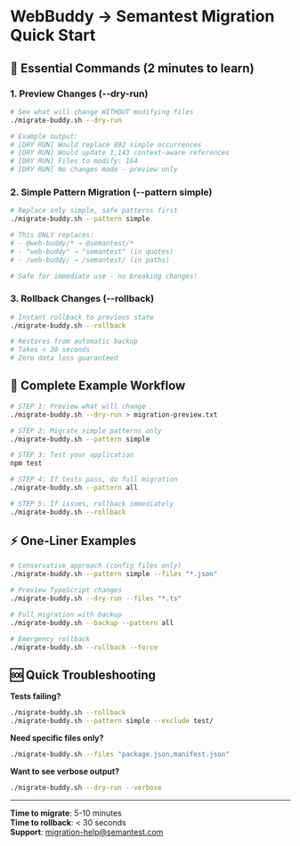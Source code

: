 # WebBuddy → Semantest Migration Quick Start

## 🚀 Essential Commands (2 minutes to learn)

### 1. Preview Changes (--dry-run)
```bash
# See what will change WITHOUT modifying files
./migrate-buddy.sh --dry-run

# Example output:
# [DRY RUN] Would replace 892 simple occurrences
# [DRY RUN] Would update 1,143 context-aware references
# [DRY RUN] Files to modify: 164
# [DRY RUN] No changes made - preview only
```

### 2. Simple Pattern Migration (--pattern simple)
```bash
# Replace only simple, safe patterns first
./migrate-buddy.sh --pattern simple

# This ONLY replaces:
# - @web-buddy/* → @semantest/*
# - "web-buddy" → "semantest" (in quotes)
# - /web-buddy/ → /semantest/ (in paths)

# Safe for immediate use - no breaking changes!
```

### 3. Rollback Changes (--rollback)
```bash
# Instant rollback to previous state
./migrate-buddy.sh --rollback

# Restores from automatic backup
# Takes < 30 seconds
# Zero data loss guaranteed
```

## 🎯 Complete Example Workflow

```bash
# STEP 1: Preview what will change
./migrate-buddy.sh --dry-run > migration-preview.txt

# STEP 2: Migrate simple patterns only
./migrate-buddy.sh --pattern simple

# STEP 3: Test your application
npm test

# STEP 4: If tests pass, do full migration
./migrate-buddy.sh --pattern all

# STEP 5: If issues, rollback immediately
./migrate-buddy.sh --rollback
```

## ⚡ One-Liner Examples

```bash
# Conservative approach (config files only)
./migrate-buddy.sh --pattern simple --files "*.json"

# Preview TypeScript changes
./migrate-buddy.sh --dry-run --files "*.ts"

# Full migration with backup
./migrate-buddy.sh --backup --pattern all

# Emergency rollback
./migrate-buddy.sh --rollback --force
```

## 🆘 Quick Troubleshooting

**Tests failing?**
```bash
./migrate-buddy.sh --rollback
./migrate-buddy.sh --pattern simple --exclude test/
```

**Need specific files only?**
```bash
./migrate-buddy.sh --files "package.json,manifest.json"
```

**Want to see verbose output?**
```bash
./migrate-buddy.sh --dry-run --verbose
```

---
**Time to migrate**: 5-10 minutes  
**Time to rollback**: < 30 seconds  
**Support**: migration-help@semantest.com